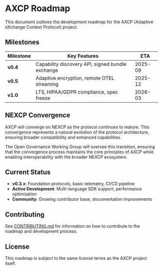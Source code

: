 # AXCP Roadmap

This document outlines the development roadmap for the AXCP (Adaptive eXchange Context Protocol) project.

## Milestones

| Milestone | Key Features | ETA |
|-----------|--------------|-----|
| **v0.4**  | Capability discovery API, signed bundle exchange | 2025-09 |
| **v0.5**  | Adaptive encryption, remote OTEL streaming       | 2025-12 |
| **v1.0**  | LTS, HIPAA/GDPR compliance, spec freeze          | 2026-03 |

## NEXCP Convergence

AXCP will converge on NEXCP as the protocol continues to mature. This convergence represents a natural evolution of the protocol architecture, ensuring broader compatibility and enhanced capabilities.

The Open Governance Working Group will oversee this transition, ensuring that the convergence process maintains the core principles of AXCP while enabling interoperability with the broader NEXCP ecosystem.

## Current Status

- **v0.3.x**: Foundation protocols, basic telemetry, CI/CD pipeline
- **Active Development**: Multi-language SDK support, performance optimization
- **Community**: Growing contributor base, documentation improvements

## Contributing

See [CONTRIBUTING.md](CONTRIBUTING.md) for information on how to contribute to the roadmap and development process.

## License

This roadmap is subject to the same license terms as the AXCP project itself.